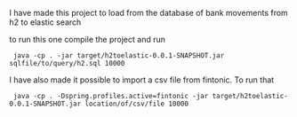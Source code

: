 I have made this project to load from the database of bank movements from h2 to elastic search

to run this one compile the project and run

```shell
 java -cp . -jar target/h2toelastic-0.0.1-SNAPSHOT.jar sqlfile/to/query/h2.sql 10000
```

I have also made it possible to import a csv file from fintonic. To run that

```shell
 java -cp . -Dspring.profiles.active=fintonic -jar target/h2toelastic-0.0.1-SNAPSHOT.jar location/of/csv/file 10000
```